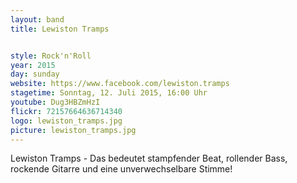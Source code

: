 ```yaml
---
layout: band
title: Lewiston Tramps


style: Rock'n'Roll
year: 2015
day: sunday
website: https://www.facebook.com/lewiston.tramps
stagetime: Sonntag, 12. Juli 2015, 16:00 Uhr
youtube: Dug3HBZmHzI
flickr: 72157664636714340
logo: lewiston_tramps.jpg
picture: lewiston_tramps.jpg
---
```

Lewiston Tramps - Das bedeutet stampfender Beat, rollender Bass, rockende Gitarre und eine unverwechselbare Stimme!
